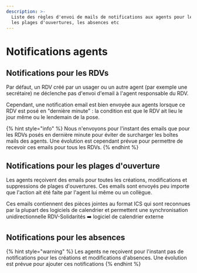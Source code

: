 ```yaml
---
description: >-
  Liste des règles d'envoi de mails de notifications aux agents pour les RDVs,
  les plages d'ouvertures, les absences etc
---
```


# Notifications agents

## Notifications pour les RDVs

Par défaut, un RDV créé par un usager ou un autre agent \(par exemple une secrétaire\) ne déclenche pas d'envoi d'email à l'agent responsable du RDV.

Cependant, une notification email est bien envoyée aux agents lorsque ce RDV est posé en "dernière minute" : la condition est que le RDV ait lieu le jour même ou le lendemain de la pose. 

{% hint style="info" %}
Nous n'envoyons pour l'instant des emails que pour les RDVs posés en dernière minute pour éviter de surcharger les boîtes mails des agents. Une évolution est cependant prévue pour permettre de recevoir ces emails pour tous les RDVs.
{% endhint %}

## Notifications pour les plages d'ouverture

Les agents reçoivent des emails pour toutes les créations, modifications et suppressions de plages d'ouvertures. Ces emails sont envoyés peu importe que l'action ait été faite par l'agent lui même ou un collègue.

Ces emails contiennent des pièces jointes au format ICS qui sont reconnues par la plupart des logiciels de calendrier et permettent une synchronisation unidirectionnelle RDV-Solidarités ➡️ logiciel de calendrier externe

## Notifications pour les absences

{% hint style="warning" %}
Les agents ne reçoivent pour l'instant pas de notifications pour les créations et modifications d'absences. Une évolution est prévue pour ajouter ces notifications
{% endhint %}



